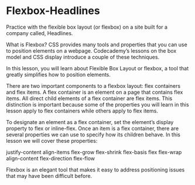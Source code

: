 # Flexbox-Headlines
Practice with the flexible box layout (or flexbox) on a site built for a company called, Headlines.

What is Flexbox?
CSS provides many tools and properties that you can use to position elements on a webpage. Codecademy’s lessons on the box model and CSS display introduce a couple of these techniques.

In this lesson, you will learn about Flexible Box Layout or flexbox, a tool that greatly simplifies how to position elements.

There are two important components to a flexbox layout: flex containers and flex items. A flex container is an element on a page that contains flex items. All direct child elements of a flex container are flex items. This distinction is important because some of the properties you will learn in this lesson apply to flex containers while others apply to flex items.

To designate an element as a flex container, set the element’s display property to flex or inline-flex. Once an item is a flex container, there are several properties we can use to specify how its children behave. In this lesson we will cover these properties:

justify-content
align-items
flex-grow
flex-shrink
flex-basis
flex
flex-wrap
align-content
flex-direction
flex-flow

Flexbox is an elegant tool that makes it easy to address positioning issues that may have been difficult before.
